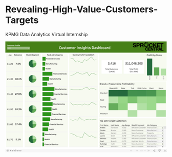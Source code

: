 # Revealing-High-Value-Customers-Targets
KPMG Data Analytics Virtual Internship

<p align="left">
  <img src="Customer_Insights_Dashboard.png" width="800" title="Customer Insights Dashboard">
</p>
